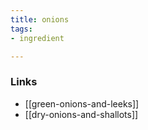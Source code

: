 ```yaml
---
title: onions
tags:
- ingredient

---
```



### Links

* [[green-onions-and-leeks]]
* [[dry-onions-and-shallots]]
